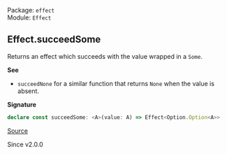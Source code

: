 Package: `effect`<br />
Module: `Effect`<br />

## Effect.succeedSome

Returns an effect which succeeds with the value wrapped in a `Some`.

**See**

- `succeedNone` for a similar function that returns `None` when the value is absent.

**Signature**

```ts
declare const succeedSome: <A>(value: A) => Effect<Option.Option<A>>
```

[Source](https://github.com/Effect-TS/effect/tree/main/packages/effect/src/Effect.ts#L3176)

Since v2.0.0